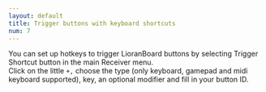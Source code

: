 ```yaml
---
layout: default
title: Trigger buttons with keyboard shortcuts
num: 7
---
```


You can set up hotkeys to trigger LioranBoard buttons by selecting Trigger Shortcut button in the main Receiver menu.\
Click on the little `+,` choose the type (only keyboard, gamepad and midi keyboard supported), key, an optional modifier and fill in your button ID.

